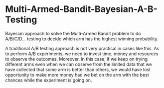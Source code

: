 # Multi-Armed-Bandit-Bayesian-A-B-Testing

Bayesian approach to solve the Multi-Armed Bandit problem to do A/B/C/D... testing to decide which arm has the highest winning probability. 

A traditional A/B testing approach is not very practical in cases like this. As to perform A/B experiments, we need to invest time, money and 
resources to observe the outcomes. 
Moreover, in this case, if we keep on trying different arms even when we can observe from the limited data that we have collected that some arm is better than others, 
we would have lost opportunity to make more money had we bet on the arm with the best chances while the experiment is going on. 

